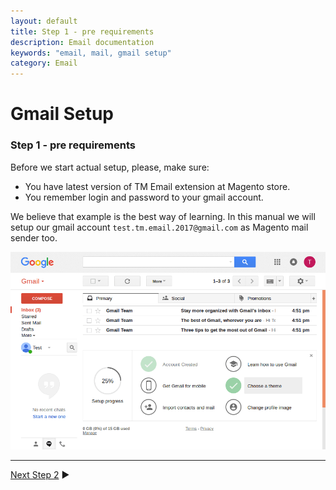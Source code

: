 ```yaml
---
layout: default
title: Step 1 - pre requirements
description: Email documentation
keywords: "email, mail, gmail setup"
category: Email
---
```


# Gmail Setup

### Step 1 - pre requirements

Before we start actual setup, please, make sure:

 *  You have latest version of TM Email extension at Magento store.
 *  You remember login and password to your gmail account.

We believe that example is the best way of learning. In this manual we will
setup our gmail account `test.tm.email.2017@gmail.com` as Magento mail sender
too.

![Step 01](/images/m1/extensions/email/use-cases/gmail/step-01.png)

-------------------------------------------------------------------------------

[Next Step 2](../step-02/) ▶
